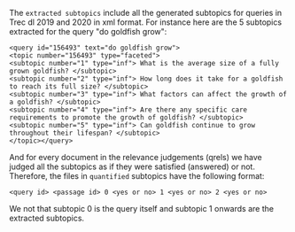 The `extracted subtopics` include all the generated subtopics for queries in Trec dl 2019 and 2020 in xml format.
For instance here are the 5 subtopics extracted for the query "do goldfish grow": 

```
<query id="156493" text="do goldfish grow">
<topic number="156493" type="faceted">
<subtopic number="1" type="inf"> What is the average size of a fully grown goldfish? </subtopic>
<subtopic number="2" type="inf"> How long does it take for a goldfish to reach its full size? </subtopic>
<subtopic number="3" type="inf"> What factors can affect the growth of a goldfish? </subtopic>
<subtopic number="4" type="inf"> Are there any specific care requirements to promote the growth of goldfish? </subtopic>
<subtopic number="5" type="inf"> Can goldfish continue to grow throughout their lifespan? </subtopic>
</topic></query>
```

And for every document in the relevance judgements (qrels) we have judged all the subtopics as if they were satisfied (answered) or not. 
Therefore, the files in `quantified` subtopics have the following format:

`<query id> <passage id> 0 <yes or no> 1 <yes or no> 2 <yes or no> `

We not that subtopic 0 is the query itself and subtopic 1 onwards are the extracted subtopics.
